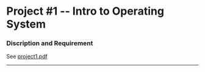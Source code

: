 # Project #1 -- Intro to Operating System

### Discription and Requirement ###

See [project1.pdf](www.youtube.com)

---
